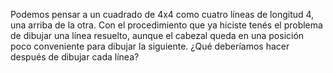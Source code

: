 Podemos pensar a un cuadrado de 4x4 como cuatro líneas de longitud 4, una arriba de la otra. Con el procedimiento que ya hiciste tenés el problema de dibujar una línea resuelto, aunque el cabezal queda en una posición poco conveniente para dibujar la siguiente. ¿Qué deberíamos hacer después de dibujar cada línea?